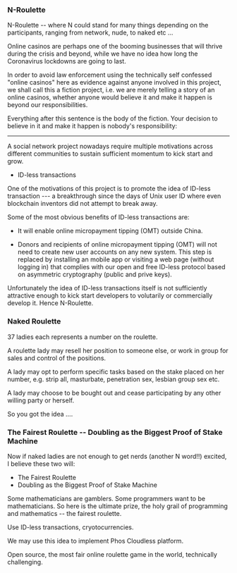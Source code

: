 ### N-Roulette

N-Roulette -- where N could stand for many things depending on the participants, ranging from network, nude, to naked etc ...

Online casinos are perhaps one of the booming businesses that will thrive during the crisis and beyond, while we have no idea how long the Coronavirus lockdowns are going to last.

In order to avoid law enforcement using the technically self confessed "online casinos" here as evidence against anyone involved in this project, we shall call this a fiction project, i.e. we are merely telling a story of an online casinos, whether anyone would believe it and make it happen is beyond our responsibilities. 

Everything after this sentence is the body of the fiction. Your decision to believe in it and make it happen is nobody's responsibility:

<hr>

A social network project nowadays require multiple motivations across different communities to sustain sufficient momentum to kick start and grow.

- ID-less transactions

One of the motivations of this project is to promote the idea of ID-less transaction --- a breakthrough since the days of Unix user ID where even blockchain inventors did not attempt to break away.

Some of the most obvious benefits of ID-less transactions are:

- It will enable online micropayment tipping (OMT) outside China.

- Donors and recipients of online micropayment tipping (OMT) will not need to create new user accounts on any new system. This step is replaced by installing an mobile app or visiting a web page (without logging in) that complies with our open and free ID-less protocol based on asymmetric cryptography (public and prive keys).

Unfortunately the idea of ID-less transactions itself is not sufficiently attractive enough to kick start developers to volutarily or commercially develop it. Hence N-Roulette.


### Naked Roulette

37 ladies each represents a number on the roulette.

A roulette lady may resell her position to someone else, or work in group for sales and control of the positions.

A lady may opt to perform specific tasks based on the stake placed on her number, e.g. strip all, masturbate, penetration sex, lesbian group sex etc.

A lady may choose to be bought out and cease participating by any other willing party or herself.

So you got the idea ....


### The Fairest Roulette -- Doubling as the Biggest Proof of Stake Machine

Now if naked ladies are not enough to get nerds (another N word!!) excited, I believe these two will:

- The Fairest Roulette 
- Doubling as the Biggest Proof of Stake Machine

Some mathematicians are gamblers. Some programmers want to be mathematicians. So here is the ultimate prize, the holy grail of programming and mathematics -- the fairest roulette.

Use ID-less transactions, cryotocurrencies.

We may use this idea to implement Phos Cloudless platform.

Open source, the most fair online roulette game in the world, technically challenging.



